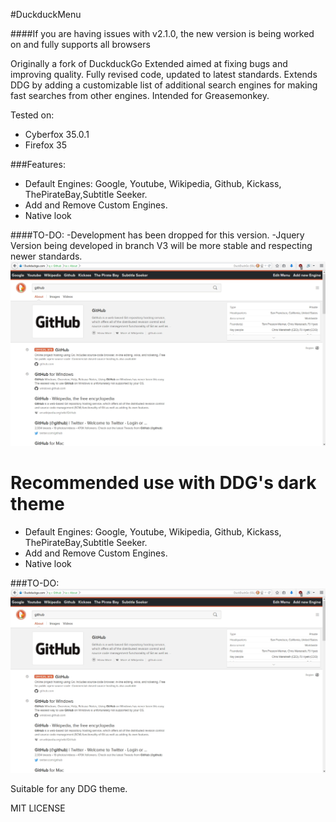 #DuckduckMenu

####If you are having issues with v2.1.0, the new version is being worked on and fully supports all browsers

Originally a fork of DuckduckGo Extended aimed at fixing bugs and improving quality.
Fully revised code, updated to latest standards.
Extends DDG by adding a customizable list of additional search engines for making fast searches from other engines.
Intended for Greasemonkey.

Tested on:
- Cyberfox 35.0.1
- Firefox 35

###Features:
- Default Engines: Google, Youtube, Wikipedia, Github, Kickass, ThePirateBay,Subtitle Seeker.
- Add and Remove Custom Engines.
- Native look

####TO-DO:
-Development has been dropped for this version.
-Jquery Version being developed in branch V3 will be more stable and respecting newer standards.
![DDG](https://raw.githubusercontent.com/Jguer/DuckduckGo-Mextended/master/resources/Sample.jpg)

Recommended use with DDG's dark theme
=======
- Default Engines: Google, Youtube, Wikipedia, Github, Kickass, ThePirateBay,Subtitle Seeker.
- Add and Remove Custom Engines.
- Native look

###TO-DO:
![DDG](https://raw.githubusercontent.com/Jguer/DuckduckGo-Mextended/v3/resources/Sample.jpg)

Suitable for any DDG theme.

MIT LICENSE
